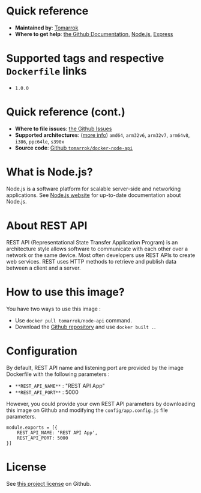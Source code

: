 # Quick reference
- **Maintained by**: [Tomarrok](https://github.com/tomarrok)
- **Where to get help**: [the Github Documentation](https://github.com/tomarrok/docker-node-api), [Node.js](https://nodejs.org/en/docs/), [Express](https://expressjs.com)

# Supported tags and respective `Dockerfile` links
- `1.0.0`

# Quick reference (cont.)
- **Where to file issues**: [the Github Issues](https://github.com/tomarrok/docker-node-api/issues)
- **Supported architectures**: ([more info](https://github.com/docker-library/official-images#architectures-other-than-amd64)) `amd64`, `arm32v6`, `arm32v7`, `arm64v8`, `i386`, `ppc64le`, `s390x`
- **Source code**: [Github `tomarrok/docker-node-api`](https://github.com/tomarrok/docker-node-api)

# What is Node.js?
Node.js is a software platform for scalable server-side and networking applications. See [Node.js website](https://nodejs.org/) for up-to-date documentation about Node.js.

# About REST API
REST API (Representational State Transfer Application Program) is an architecture style allows software to communicate with each other over a network or the same device. Most often developers use REST APIs to create web services. REST uses HTTP methods to retrieve and publish data between a client and a server.

# How to use this image?
You have two ways to use this image :
- Use `docker pull tomarrok/node-api` command.
- Download the [Github repository](https://github.com/tomarrok/docker-node-api) and use `docker built .`.

# Configuration
By default, REST API name and listening port are provided by the image Dockerfile with the following parameters :
- `**REST_API_NAME**` : "REST API App"
- `**REST_API_PORT**` : 5000

However, you could provide your own REST API parameters by downloading this image on Github and modifying the `config/app.config.js` file parameters.
```
module.exports = [{
    REST_API_NAME: 'REST API App',
    REST_API_PORT: 5000
}]
```

# License
See [this project license](https://github.com/tomarrok/docker-node-api/blob/master/LICENSE) on Github.
